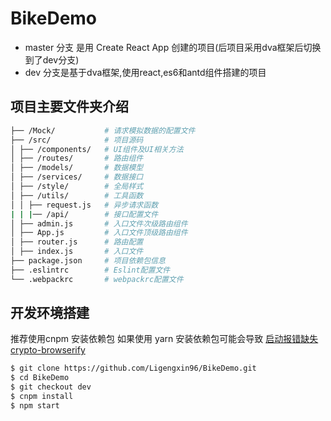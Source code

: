 # BikeDemo
- master 分支 是用 Create React App 创建的项目(后项目采用dva框架后切换到了dev分支)
- dev 分支是基于dva框架,使用react,es6和antd组件搭建的项目

## 项目主要文件夹介绍

```bash
├── /Mock/           # 请求模拟数据的配置文件
├── /src/            # 项目源码
│ ├── /components/   # UI组件及UI相关方法
│ ├── /routes/       # 路由组件
│ ├── /models/       # 数据模型
│ ├── /services/     # 数据接口
│ ├── /style/        # 全局样式
│ ├── /utils/        # 工具函数
│ │ ├── request.js   # 异步请求函数
| | |── /api/        # 接口配置文件
│ ├── admin.js       # 入口文件次级路由组件
│ ├── App.js         # 入口文件顶级路由组件
│ ├── router.js      # 路由配置
│ ├── index.js       # 入口文件
├── package.json     # 项目依赖包信息
├── .eslintrc        # Eslint配置文件
└── .webpackrc       # webpackrc配置文件
```

## 开发环境搭建

推荐使用cnpm 安装依赖包
如果使用 yarn 安装依赖包可能会导致 [启动报错缺失crypto-browserify](https://github.com/Ligengxin96/BikeDemo/issues/1)

```bash
$ git clone https://github.com/Ligengxin96/BikeDemo.git
$ cd BikeDemo
$ git checkout dev
$ cnpm install      
$ npm start
```
